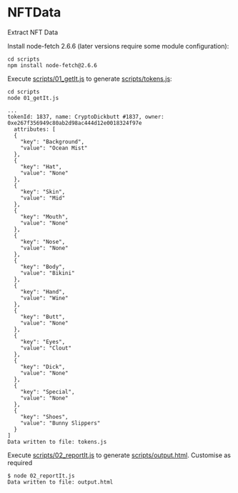 # NFTData
Extract NFT Data

Install node-fetch 2.6.6 (later versions require some module configuration):

```
cd scripts
npm install node-fetch@2.6.6

```

Execute [scripts/01_getIt.js](scripts/01_getIt.js) to generate [scripts/tokens.js](scripts/tokens.js):

```
cd scripts
node 01_getIt.js

...
tokenId: 1837, name: CryptoDickbutt #1837, owner: 0xe267f356949c80ab2d98ac444d12e0018324f97e
  attributes: [
  {
    "key": "Background",
    "value": "Ocean Mist"
  },
  {
    "key": "Hat",
    "value": "None"
  },
  {
    "key": "Skin",
    "value": "Mid"
  },
  {
    "key": "Mouth",
    "value": "None"
  },
  {
    "key": "Nose",
    "value": "None"
  },
  {
    "key": "Body",
    "value": "Bikini"
  },
  {
    "key": "Hand",
    "value": "Wine"
  },
  {
    "key": "Butt",
    "value": "None"
  },
  {
    "key": "Eyes",
    "value": "Clout"
  },
  {
    "key": "Dick",
    "value": "None"
  },
  {
    "key": "Special",
    "value": "None"
  },
  {
    "key": "Shoes",
    "value": "Bunny Slippers"
  }
]
Data written to file: tokens.js
```

Execute [scripts/02_reportIt.js](scripts/02_reportIt.js) to generate [scripts/output.html](scripts/output.html). Customise as required

```
$ node 02_reportIt.js
Data written to file: output.html
```
